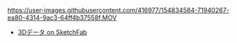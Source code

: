 https://user-images.githubusercontent.com/416977/154834584-71940267-ea80-4314-9ac3-64ff4b37558f.MOV

* [3Dデータ on SketchFab](https://skfb.ly/osLw7)
